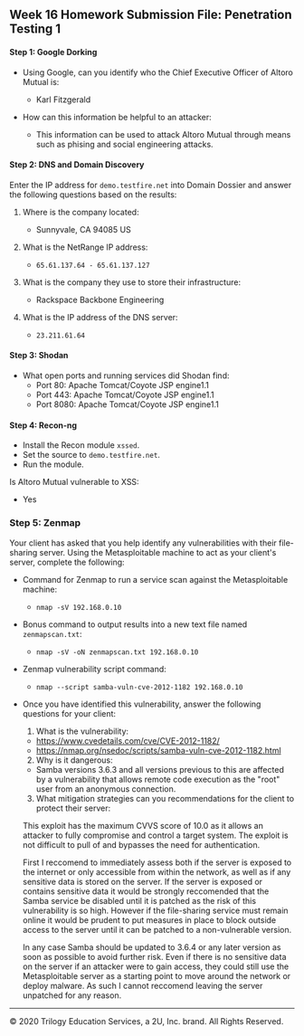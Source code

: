 ## Week 16 Homework Submission File: Penetration Testing 1

#### Step 1: Google Dorking


- Using Google, can you identify who the Chief Executive Officer of Altoro Mutual is:
  - Karl Fitzgerald

- How can this information be helpful to an attacker:
  - This information can be used to attack Altoro Mutual through means such as phising and social engineering attacks.

#### Step 2: DNS and Domain Discovery

Enter the IP address for `demo.testfire.net` into Domain Dossier and answer the following questions based on the results:

  1. Where is the company located:
      - Sunnyvale, CA 94085 US
    
  2. What is the NetRange IP address:
      - `65.61.137.64 - 65.61.137.127`

  3. What is the company they use to store their infrastructure:
      - Rackspace Backbone Engineering
  
  4. What is the IP address of the DNS server:
      - `23.211.61.64`

#### Step 3: Shodan

- What open ports and running services did Shodan find:
  - Port 80: Apache Tomcat/Coyote JSP engine1.1
  - Port 443: Apache Tomcat/Coyote JSP engine1.1
  - Port 8080: Apache Tomcat/Coyote JSP engine1.1

#### Step 4: Recon-ng

- Install the Recon module `xssed`. 
- Set the source to `demo.testfire.net`. 
- Run the module. 

Is Altoro Mutual vulnerable to XSS:
  - Yes

### Step 5: Zenmap

Your client has asked that you help identify any vulnerabilities with their file-sharing server. Using the Metasploitable machine to act as your client's server, complete the following:

- Command for Zenmap to run a service scan against the Metasploitable machine:
  - `nmap -sV 192.168.0.10`
 
- Bonus command to output results into a new text file named `zenmapscan.txt`:
  - `nmap -sV -oN zenmapscan.txt 192.168.0.10`

- Zenmap vulnerability script command:
  - `nmap --script samba-vuln-cve-2012-1182 192.168.0.10`

- Once you have identified this vulnerability, answer the following questions for your client:
  1. What is the vulnerability:
    - https://www.cvedetails.com/cve/CVE-2012-1182/
    - https://nmap.org/nsedoc/scripts/samba-vuln-cve-2012-1182.html

  2. Why is it dangerous:
    - Samba versions 3.6.3 and all versions previous to this are affected by a vulnerability that allows remote code execution as the "root" user from an anonymous connection.

  3. What mitigation strategies can you recommendations for the client to protect their server:
  
  This exploit has the maximum CVVS score of 10.0 as it allows an attacker to fully compromise and control a target system. The exploit is not difficult to pull of and bypasses the need for authentication.
  
  First I reccomend to immediately assess both if the server is exposed to the internet or only accessible from within the network, as well as if any sensitive data is stored on the server. If the server is exposed or contains sensitive data it would be strongly reccomended that the Samba service be disabled until it is patched as the risk of this vulnerability is so high. However if the file-sharing service must remain online it would be prudent to put measures in place to block outside access to the server until it can be patched to a non-vulnerable version.
  
  In any case Samba should be updated to 3.6.4 or any later version as soon as possible to avoid further risk. Even if there is no sensitive data on the server if an attacker were to gain access, they could still use the Metasploitable server as a starting point to move around the network or deploy malware. As such I cannot reccomend leaving the server unpatched for any reason.

---
© 2020 Trilogy Education Services, a 2U, Inc. brand. All Rights Reserved.  
